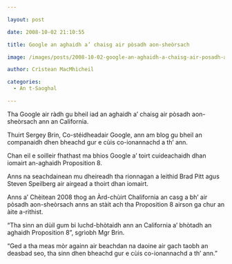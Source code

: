 ```yaml
---

layout: post

date: 2008-10-02 21:10:55

title: Google an aghaidh a’ chaisg air pòsadh aon-sheòrsach

image: /images/posts/2008-10-02-google-an-aghaidh-a-chaisg-air-posadh-aon-sheorsach.webp

author: Crìstean MacMhìcheil

categories:
  - An t-Saoghal

---
```


Tha Google air ràdh gu bheil iad an aghaidh a&#8217; chaisg air pòsadh aon-sheòrsach ann an California.

Thuirt Sergey Brin, Co-stéidheadair Google, ann am blog gu bheil an companaidh dhen bheachd gur e cùis co-ionannachd a th&#8217; ann.

Chan eil e soilleir fhathast ma bhios Google a&#8217; toirt cuideachaidh dhan iomairt an-aghaidh Proposition 8.

Anns na seachdainean mu dheireadh tha rionnagan a leithid Brad Pitt agus Steven Speilberg air airgead a thoirt dhan iomairt.

Anns a&#8217; Chèitean 2008 thog an Àrd-chùirt Chalifornia an casg a bh&#8217; air pòsadh aon-sheòrsach anns an stàit ach tha Proposition 8 airson ga chur an àite a-rithist.

&#8220;Tha sinn an dùil gum bi luchd-bhòtaidh ann an California a&#8217; bhòtadh an aghaidh Proposition 8&#8221;, sgrìobh Mgr Brin.

&#8220;Ged a tha meas mòr againn air beachdan na daoine air gach taobh an deasbad seo, tha sinn dhen bheachd gur e cùis co-ionannachd a th&#8217; ann.&#8221;

